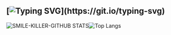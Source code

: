 ## [![Typing SVG](https://readme-typing-svg.herokuapp.com?font=Lemon+milk&color=F70000&lines=WELCOME+TO+SMILE+KILLER+PROFILE...)](https://git.io/typing-svg)

![SMILE-KILLER-GITHUB STATS](https://github-readme-stats.vercel.app/api?username=SMILE-KILLER10&include_all_commits=true&count_private=true&theme=white)![Top Langs](https://github-readme-stats.vercel.app/api/top-langs/?username=SMILE-KILLER10)
